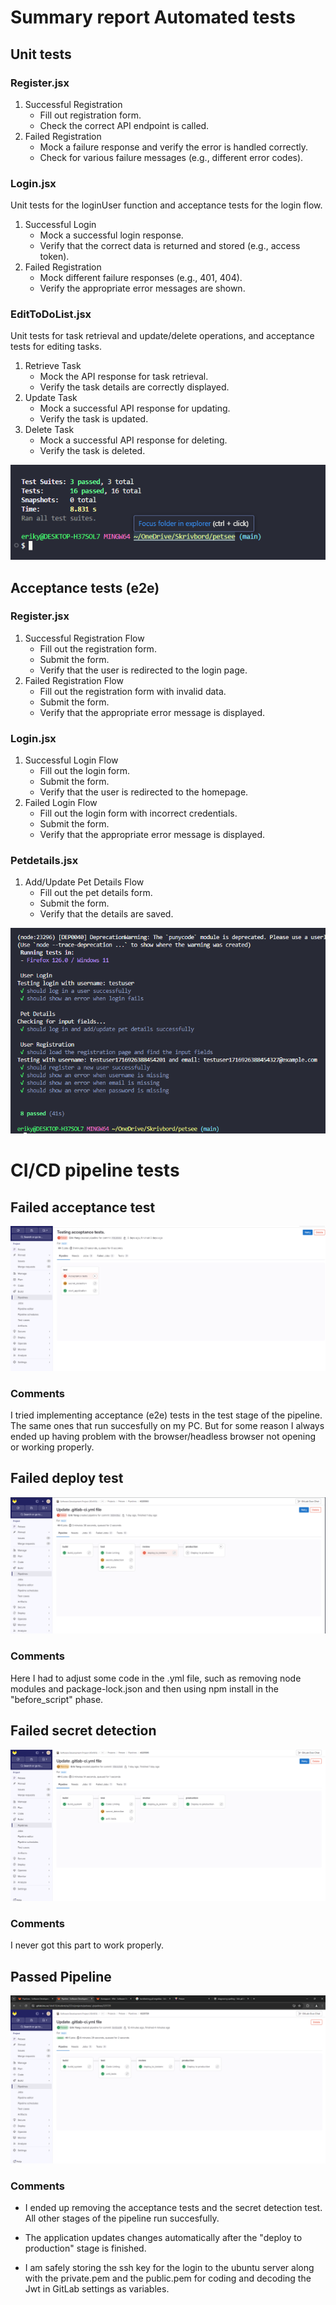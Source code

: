 # Summary report Automated tests

## Unit tests

### Register.jsx

1. Successful Registration
   - Fill out registration form.
   - Check the correct API endpoint is called.
2. Failed Registration
   - Mock a failure response and verify the error is handled correctly.
   - Check for various failure messages (e.g., different error codes).


### Login.jsx
Unit tests for the loginUser function and acceptance tests for the login flow.

1. Successful Login
   - Mock a successful login response.
   - Verify that the correct data is returned and stored (e.g., access token).
2. Failed Registration
   - Mock different failure responses (e.g., 401, 404).
   - Verify the appropriate error messages are shown.

### EditToDoList.jsx
Unit tests for task retrieval and update/delete operations, and acceptance tests for editing tasks.

1. Retrieve Task
   - Mock the API response for task retrieval.
   - Verify the task details are correctly displayed.
2. Update Task
   - Mock a successful API response for updating.
   - Verify the task is updated.
3. Delete Task
   - Mock a successful API response for deleting.
   - Verify the task is deleted.

![Local Image](./screenshots//automatedTests/Summary-Unit.png)


## Acceptance tests (e2e)

### Register.jsx

1. Successful Registration Flow
   - Fill out the registration form.
   - Submit the form.
   - Verify that the user is redirected to the login page.
2. Failed Registration Flow
   - Fill out the registration form with invalid data.
   - Submit the form.
   - Verify that the appropriate error message is displayed.

### Login.jsx

1. Successful Login Flow
   - Fill out the login form.
   - Submit the form.
   - Verify that the user is redirected to the homepage.
2. Failed Login Flow
   - Fill out the login form with incorrect credentials.
   - Submit the form.
   - Verify that the appropriate error message is displayed.

### Petdetails.jsx

1. Add/Update Pet Details Flow
   - Fill out the pet details form.
   - Submit the form.
   - Verify that the details are saved.

![Local Image](./screenshots//automatedTests/Summary-acceptance.png)


# CI/CD pipeline tests

## Failed acceptance test

![Local Image](./screenshots//CI-CD/Failed-acceptance-test.png)

### Comments
I tried implementing acceptance (e2e) tests in the test stage of the pipeline. The same ones that run succesfully on my PC. But for some reason I always ended up having problem with the browser/headless browser not opening or working properly.


## Failed deploy test

![Local Image](./screenshots//CI-CD/Failed-deploy-test.png)

### Comments
Here I had to adjust some code in the .yml file, such as removing node modules and package-lock.json and then using npm install in the "before_script" phase.

## Failed secret detection

![Local Image](./screenshots//CI-CD/Failed-secret-detection.png)

### Comments
I never got this part to work properly.

## Passed Pipeline

![Local Image](./screenshots//CI-CD/Passed-pipeline.png)

### Comments
- I ended up removing the acceptance tests and the secret detection test. All other stages of the pipeline run succesfully.
- The application updates changes automatically after the "deploy to production" stage is finished.

- I am safely storing the ssh key for the login to the ubuntu server along with the private.pem and the public.pem for coding and decoding the Jwt in GitLab settings as variables. 

